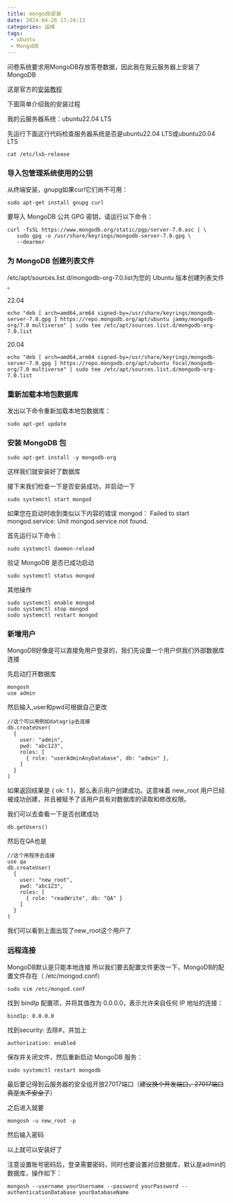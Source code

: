 ```yaml
---
title: mongodb安装
date: 2024-04-26 17:24:13
categories: 运维
tags: 
 - ubuntu
 - MongoDB
---
```


问卷系统要求用MongoDB存放答卷数据，因此我在我云服务器上安装了MongoDB

这是官方的[安装教程](https://www.mongodb.com/docs/manual/tutorial/install-mongodb-on-ubuntu/#std-label-install-mdb-community-ubuntu)

下面简单介绍我的安装过程

我的云服务器系统：ubuntu22.04 LTS

先运行下面这行代码检查服务器系统是否是ubuntu22.04 LTS或ubuntu20.04 LTS
```
cat /etc/lsb-release
```

### 导入包管理系统使用的公钥
从终端安装，gnupg如果curl它们尚不可用：
```
sudo apt-get install gnupg curl
```
要导入 MongoDB 公共 GPG 密钥，请运行以下命令：
```
curl -fsSL https://www.mongodb.org/static/pgp/server-7.0.asc | \
   sudo gpg -o /usr/share/keyrings/mongodb-server-7.0.gpg \
   --dearmor
```

### 为 MongoDB 创建列表文件
/etc/apt/sources.list.d/mongodb-org-7.0.list为您的 Ubuntu 版本创建列表文件 。

22.04
```
echo "deb [ arch=amd64,arm64 signed-by=/usr/share/keyrings/mongodb-server-7.0.gpg ] https://repo.mongodb.org/apt/ubuntu jammy/mongodb-org/7.0 multiverse" | sudo tee /etc/apt/sources.list.d/mongodb-org-7.0.list
```
20.04
```
echo "deb [ arch=amd64,arm64 signed-by=/usr/share/keyrings/mongodb-server-7.0.gpg ] https://repo.mongodb.org/apt/ubuntu focal/mongodb-org/7.0 multiverse" | sudo tee /etc/apt/sources.list.d/mongodb-org-7.0.list
```


### 重新加载本地包数据库
发出以下命令重新加载本地包数据库：
```
sudo apt-get update
```

### 安装 MongoDB 包
```
sudo apt-get install -y mongodb-org
```

这样我们就安装好了数据库

接下来我们检查一下是否安装成功，并启动一下
```
sudo systemctl start mongod
```
如果您在启动时收到类似以下内容的错误 mongod：
Failed to start mongod.service: Unit mongod.service not found.

首先运行以下命令：
```
sudo systemctl daemon-reload
```

验证 MongoDB 是否已成功启动
```
sudo systemctl status mongod
```

其他操作
```
sudo systemctl enable mongod
sudo systemctl stop mongod
sudo systemctl restart mongod
```

### 新增用户
MongoDB好像是可以直接免用户登录的，我们先设置一个用户供我们外部数据库连接

先启动打开数据库
```
mongosh
use admin
```

然后输入,user和pwd可根据自己更改
```
//这个可以用例如datagrip去连接
db.createUser(
  {
    user: "admin",
    pwd: "abc123",
    roles: [
      { role: "userAdminAnyDatabase", db: "admin" },
    ]
  }
)

```
如果返回结果是 { ok: 1 }，那么表示用户创建成功。这意味着 new_root 用户已经被成功创建，并且被赋予了该用户具有对数据库的读取和修改权限。

我们可以去查看一下是否创建成功 
```
db.getUsers()
```

然后在QA也是
```
//这个用程序去连接
use qa
db.createUser(
  {
    user: "new_root",
    pwd: "abc123",
    roles: [
      { role: "readWrite", db: "QA" }
    ]
  }
)
```
我们可以看到上面出现了new_root这个用户了

### 远程连接
MongoDB默认是只能本地连接
所以我们要去配置文件更改一下，MongoDB的配置文件存在（ /etc/mongod.conf）
```
sudo vim /etc/mongod.conf
```
找到 bindIp 配置项，并将其值改为 0.0.0.0，表示允许来自任何 IP 地址的连接：
```
bindIp: 0.0.0.0
```
找到security:
去除#，并加上
```
authorization: enabled
```
保存并关闭文件，然后重新启动 MongoDB 服务：
```
sudo systemctl restart mongodb
```

最后要记得到云服务器的安全组开放27017端口（~~建议换个开发端口，27017端口真是太不安全了~~）

之后进入就要
```
mongosh -u new_root -p
```
然后输入密码


以上就可以安装好了

注意设置账号密码后，登录需要密码，同时也要设置对应数据库，默认是admin的数据库，操作如下：
```
mongosh --username yourUsername --password yourPassword --authenticationDatabase yourDatabaseName
```